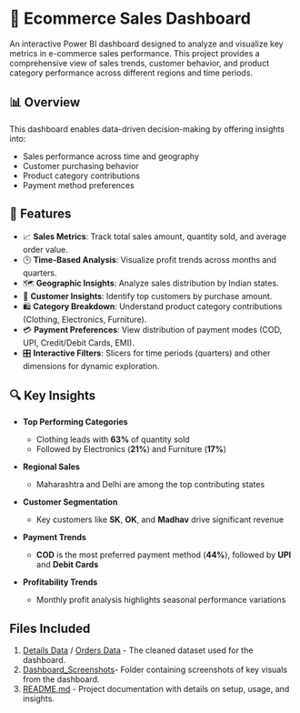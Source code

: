 # 🛒 Ecommerce Sales Dashboard

An interactive Power BI dashboard designed to analyze and visualize key metrics in e-commerce sales performance. This project provides a comprehensive view of sales trends, customer behavior, and product category performance across different regions and time periods.

## 📊 Overview

This dashboard enables data-driven decision-making by offering insights into:

- Sales performance across time and geography
- Customer purchasing behavior
- Product category contributions
- Payment method preferences

## 🚀 Features

- 📈 **Sales Metrics**: Track total sales amount, quantity sold, and average order value.
- 🕒 **Time-Based Analysis**: Visualize profit trends across months and quarters.
- 🗺️ **Geographic Insights**: Analyze sales distribution by Indian states.
- 👥 **Customer Insights**: Identify top customers by purchase amount.
- 🛍️ **Category Breakdown**: Understand product category contributions (Clothing, Electronics, Furniture).
- 💳 **Payment Preferences**: View distribution of payment modes (COD, UPI, Credit/Debit Cards, EMI).
- 🎛️ **Interactive Filters**: Slicers for time periods (quarters) and other dimensions for dynamic exploration.

## 🔍 Key Insights

- **Top Performing Categories**  
  - Clothing leads with **63%** of quantity sold  
  - Followed by Electronics (**21%**) and Furniture (**17%**)

- **Regional Sales**  
  - Maharashtra and Delhi are among the top contributing states

- **Customer Segmentation**  
  - Key customers like **SK**, **OK**, and **Madhav** drive significant revenue

- **Payment Trends**  
  - **COD** is the most preferred payment method (**44%**), followed by **UPI** and **Debit Cards**

- **Profitability Trends**  
  - Monthly profit analysis highlights seasonal performance variations

## Files Included
1. [Details Data](Details.csv) / [Orders Data](Orders.csv) - The cleaned dataset used for the dashboard.
2. [Dashboard_Screenshots](https://github.com/SaiKrishnaKolusu/PowerBI-Ecommerce-Sales-Dashboard/blob/9661af6a1af4f9d4a39d32303db2775cd4156d6a/Ecommerce%20Sales%20Dashboard.pdf)- Folder containing screenshots of key visuals from the dashboard.
3. [README.md](README.md) - Project documentation with details on setup, usage, and insights.
